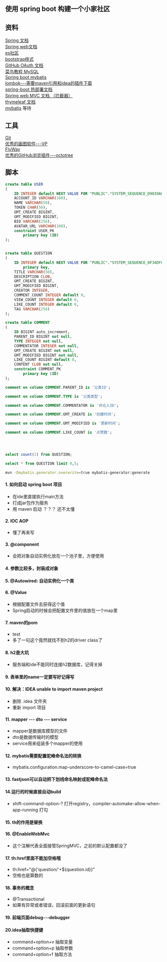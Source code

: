## 使用 spring boot 构建一个小家社区

## 资料
[Spring 文档](https://spring.io/guides)  
[Spring web文档](https://spring.io/guides/gs/serving-web-content/)  
[es社区](https://elasticsearch.cn/explore)  
[bootstrap样式](https://v3.bootcss.com/)  
[GitHub OAuth 文档](https://developer.github.com/apps/building-oauth-apps/)  
[菜鸟教程 MySQL](https://www.runoob.com/mysql/mysql-install.html)  
[Spring boot mybatis](https://docs.spring.io/spring-boot/docs/2.0.0.RC1/reference/htmlsingle/#boot-features-embedded-database-support)  
[lombok---需要maven引用和idea的插件下载](https://projectlombok.org/)  
[spring-boot 热部署文档](https://docs.spring.io/spring-boot/docs/2.0.0.RC1/reference/htmlsingle/#using-boot-devtools-restart)  
[Spring web MVC 文档 （拦截器）](https://docs.spring.io/spring/docs/5.0.3.RELEASE/spring-framework-reference/web.html#mvc-handlermapping-interceptor)  
[thymeleaf 文档](https://www.thymeleaf.org/doc/tutorials/3.0/usingthymeleaf.html#setting-attribute-values)  
[mybatis](http://mybatis.org/generator/quickstart.html)
等待  

## 工具
[Git](https://git-scm.com/)  
[优秀的画图软件---VP](https://www.visual-paradigm.com/cn/)  
[FlyWay](https://flywaydb.org/getstarted/firststeps/maven)  
[优秀的GitHub浏览插件---octotree](https://www.octotree.io/)

## 脚本
```sql
create table USER
(
	ID INTEGER default NEXT VALUE FOR "PUBLIC"."SYSTEM_SEQUENCE_D9039AC6_F2AE_40AE_833A_60ABBF71CB4A" auto_increment,
	ACCOUNT_ID VARCHAR(100),
	NAME VARCHAR(50),
	TOKEN CHAR(50),
	GMT_CREATE BIGINT,
	GMT_MODIFIED BIGINT,
	BIO VARCHAR(256),
	AVATAR_URL VARCHAR(100),
	constraint USER_PK
		primary key (ID)
);


create table QUESTION
(
	ID INTEGER default NEXT VALUE FOR "PUBLIC"."SYSTEM_SEQUENCE_0F34DFC7_AE40_4073_9EC6_B7BB0A362EC5" auto_increment
		primary key,
	TITLE VARCHAR(50),
	DESCRIPTION CLOB,
	GMT_CREATE BIGINT,
	GMT_MODIFIED BIGINT,
	CREATOR INTEGER,
	COMMENT_COUNT INTEGER default 0,
	VIEW_COUNT INTEGER default 0,
	LIKE_COUNT INTEGER default 0,
	TAG VARCHAR(256)
);

create table COMMENT
(
	ID BIGINT auto_increment,
	PARENT_ID BIGINT not null,
	TYPE INTEGER not null,
	COMMENTATOR INTEGER not null,
	GMT_CREATE BIGINT not null,
	GMT_MODIFIED BIGINT not null,
	LIKE_COUNT BIGINT default 0,
	CONTENT CLOB not null,
	constraint COMMENT_PK
		primary key (ID)
);

comment on column COMMENT.PARENT_ID is '父类ID';

comment on column COMMENT.TYPE is '父类类型';

comment on column COMMENT.COMMENTATOR is '评论人ID';

comment on column COMMENT.GMT_CREATE is '创建时间';

comment on column COMMENT.GMT_MODIFIED is '更新时间';

comment on column COMMENT.LIKE_COUNT is '点赞数';





```

```sql
select count(1) from QUESTION;

select * from QUESTION limit 0,5;
```

```bash
mvn -Dmybatis.generator.overwrite=true mybatis-generator:generate
```



#### 1. 如何启动 spring boot 项目
- 在ide里直接执行main方法
- 打成jar包作为服务
- 用 maven 启动 ？？？ 还不太懂 

#### 2. IOC AOP
- 懂了再来写

#### 3. @component
- 会把对象自动实例化放在一个池子里，方便使用

#### 4. 参数比较多，封装成对象

#### 5. @Autowired: 自动实例化一个类

#### 6. @Value
- 根据配置文件去获得这个值
- Spring启动的时候会把配置文件里的值放在一个map里

#### 7. maven的pom
- <scope>test</scope>
- 多了一句这个竟然就找不到h2的driver class了

#### 8. h2是大坑
- 服务端和ide不能同时连接h2数据库，记得关掉

#### 9. 表单里的name一定要写好记得写

#### 10. 解决：IDEA unable to import maven project
- 删除 .idea 文件夹
- 重新 import 项目

#### 11. mapper --- dto --- service
- mapper是数据库模型的文件
- dto是数据传输时的模型
- service用来组装多个mapper的使用

#### 12. mybatis需要配置驼峰命名法的转换
- mybatis.configuration.map-underscore-to-camel-case=true

#### 13. fastjson可以自动把下划线命名映射成驼峰命名法

#### 14.运行的时候直接自动build
- shift-command-option-? 打开registry，compiler-automake-allow-when-app-running 打勾

#### 15. th的作用是替换

#### 16. @EnableWebMvc
- 这个注解代表全面接管SpringMVC，之前的默认配置都没了

#### 17. th:href里面不能加空格哦
- th:href="@{'question/'+${question.id}}"
- 空格也是算数的

#### 18. 事务的概念
-  @Transactional
- 如果有异常或者错误，回滚前面的更新语句

#### 19. 前端页面debug---debugger

#### 20.idea抽取快捷键
- command+option+v 抽取变量
- command+option+p 抽取参数
- command+option+f 抽取方法